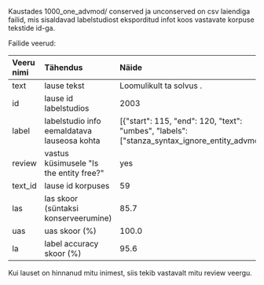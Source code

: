 

Kaustades 1000_one_advmod/ conserved ja unconserved on csv laiendiga failid, mis sisaldavad labelstudiost eksporditud infot koos vastavate korpuse tekstide id-ga.

Failide veerud:

| Veeru nimi | Tähendus | Näide |
|:-------|:---|:---|
| text              | lause tekst                   | Loomulikult ta solvus .      |
| id             | lause id labelstudios   | 2003        |
| label      | labelstudio info eemaldatava lauseosa kohta     | [{"start": 115, "end": 120, "text": "umbes", "labels": ["stanza_syntax_ignore_entity_advmod"]}]         |
| review          | vastus küsimusele "Is the entity free?"              | yes  |
|text_id   |  lause id korpuses   |   59  |
|las  |   las skoor (süntaksi konserveerumine) | 85.7  |
| uas | uas skoor (%) | 100.0 |
|la| label accuracy skoor (%) | 95.6 |

Kui lauset on hinnanud mitu inimest, siis tekib vastavalt mitu review veergu.
